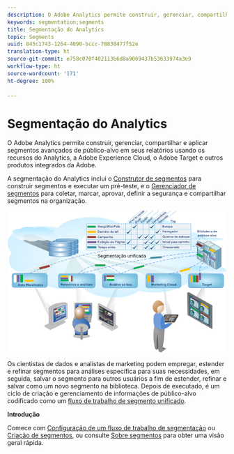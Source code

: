 ```yaml
---
description: O Adobe Analytics permite construir, gerenciar, compartilhar e aplicar segmentos avançados de público-alvo em seus relatórios usando os recursos do Analytics, a Adobe Experience Cloud, o Adobe Target e outros produtos integrados da Adobe.
keywords: segmentation;segments
title: Segmentação do Analytics
topic: Segments
uuid: 845c1743-1264-4090-bccc-78830477f52e
translation-type: ht
source-git-commit: e758c070f402113b6d8a9069437b53633974a3e9
workflow-type: ht
source-wordcount: '171'
ht-degree: 100%

---
```



# Segmentação do Analytics

O Adobe Analytics permite construir, gerenciar, compartilhar e aplicar segmentos avançados de público-alvo em seus relatórios usando os recursos do Analytics, a Adobe Experience Cloud, o Adobe Target e outros produtos integrados da Adobe.

A segmentação do Analytics inclui o [Construtor de segmentos](/help/components/segmentation/segmentation-workflow/seg-workflow.md) para construir segmentos e executar um pré-teste, e o [Gerenciador de segmentos](/help/components/segmentation/segmentation-workflow/seg-workflow.md) para coletar, marcar, aprovar, definir a segurança e compartilhar segmentos na organização.

![](assets/seg__overview.png)

Os cientistas de dados e analistas de marketing podem empregar, estender e refinar segmentos para análises específica para suas necessidades, em seguida, salvar o segmento para outros usuários a fim de estender, refinar e salvar como um novo segmento na biblioteca. Depois de executado, é um ciclo de criação e gerenciamento de informações de público-alvo codificado como um [fluxo de trabalho de segmento unificado](/help/components/segmentation/segmentation-workflow/seg-workflow.md).

**Introdução**

Comece com [Configuração de um fluxo de trabalho de segmentação](/help/components/segmentation/segmentation-workflow/seg-workflow.md) ou [Criação de segmentos](/help/components/segmentation/segmentation-workflow/seg-build.md), ou consulte [Sobre segmentos](/help/components/segmentation/seg-overview.md) para obter uma visão geral rápida.
